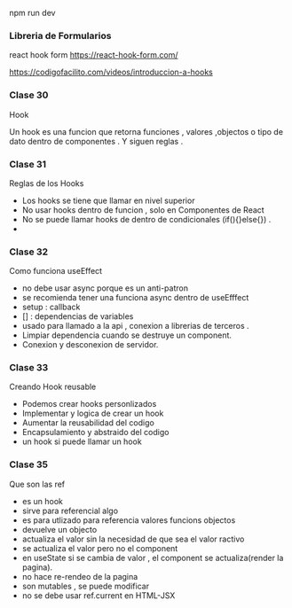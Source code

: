 npm run dev

### Libreria de Formularios

react hook form
https://react-hook-form.com/

https://codigofacilito.com/videos/introduccion-a-hooks

### Clase 30

Hook

Un hook es una funcion que retorna funciones , valores ,objectos o tipo de dato dentro de componentes . Y siguen reglas .

### Clase 31

Reglas de los Hooks

- Los hooks se tiene que llamar en nivel superior
- No usar hooks dentro de funcion , solo en Componentes de React
- No se puede llamar hooks de dentro de condicionales (if(){}else{}) .
-

### Clase 32

Como funciona useEffect

- no debe usar async porque es un anti-patron
- se recomienda tener una funciona async dentro de useEfffect
- setup : callback
- [] : dependencias de variables
- usado para llamado a la api , conexion a librerias de terceros .
- Limpiar dependencia cuando se destruye un component.
- Conexion y desconexion de servidor.

### Clase 33

Creando Hook reusable

- Podemos crear hooks personlizados
- Implementar y logica de crear un hook
- Aumentar la reusabilidad del codigo
- Encapsulamiento y abstraido del codigo
- un hook si puede llamar un hook

### Clase 35

Que son las ref

- es un hook
- sirve para referencial algo
- es para utlizado para referencia valores funcions objectos
- devuelve un objecto
- actualiza el valor sin la necesidad de que sea el valor ractivo
- se actualiza el valor pero no el component
- en useState si se cambia de valor , el component se actualiza(render la pagina).
- no hace re-rendeo de la pagina
- son mutables , se puede modificar
- no se debe usar ref.current en HTML-JSX
